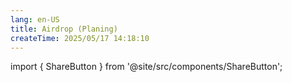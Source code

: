 ```yaml
---
lang: en-US
title: Airdrop (Planing)
createTime: 2025/05/17 14:18:10
---
```



import { ShareButton } from '@site/src/components/ShareButton';

<ShareButton />